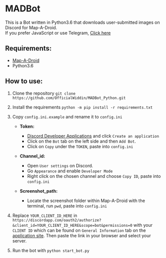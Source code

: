 # MADBot
This is a Bot written in Python3.6 that downloads user-submitted images on Discord for Map-A-Droid.  
If you prefer JavaScript or use Telegram, [Click here](https://github.com/LegitDongo/MADBot)
## Requirements:  
* [Map-A-Droid](https://github.com/Grennith/Map-A-Droid)  
* Python3.6

## How to use:
1. Clone the repository `git clone https://github.com/OfficialWiddin/MADBot_Python.git`  

2. Install the requirements `python -m pip install -r requirements.txt`  

3. Copy `config.ini.example` and rename it to `config.ini`  
    * **Token:**
        * [Discord Developer Applications](https://discordapp.com/developers/applications/) and click `Create an application` 
        * Click on the `Bot` tab on the left side and then `Add Bot`. 
        * Click on `Copy` under the `TOKEN`, paste into `config.ini` 
        
    * **Channel_id:**
        * Open `User settings` on Discord. 
        * Go `Appearance` and enable `Developer Mode`
        * Right click on the chosen channel and choose `Copy ID`, paste into `config.ini`


    * **Screenshot_path:**
        * Locate the screenshot folder within Map-A-Droid with the terminal, run `pwd`, paste into `config.ini`
        
4. Replace `YOUR_CLIENT_ID_HERE` in `https://discordapp.com/oauth2/authorize?&client_id=YOUR_CLIENT_ID_HERE&scope=bot&permissions=0` with your `CLIENT ID` which can be found on `General Information` tab on the [application site](https://discordapp.com/developers/applications/). Then paste the link in your browser and select your server.
        
5. Run the bot with `python start_bot.py`
